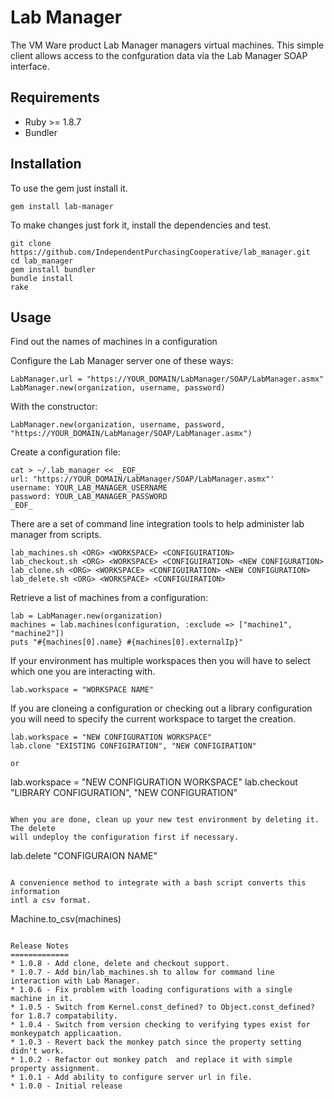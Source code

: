Lab Manager
===========
The VM Ware product Lab Manager managers virtual machines. This simple
client allows access to the confguration data via the Lab Manager SOAP
interface.

Requirements
------------
* Ruby >= 1.8.7
* Bundler

Installation
------------
To use the gem just install it.
```
gem install lab-manager
```
To make changes just fork it, install the dependencies and test.
```
git clone https://github.com/IndependentPurchasingCooperative/lab_manager.git
cd lab_manager
gem install bundler
bundle install
rake
```

Usage
-----
Find out the names of machines in a configuration

Configure the Lab Manager server one of these ways:

```
LabManager.url = "https://YOUR_DOMAIN/LabManager/SOAP/LabManager.asmx"
LabManager.new(organization, username, password)
```

With the constructor:
```
LabManager.new(organization, username, password, "https://YOUR_DOMAIN/LabManager/SOAP/LabManager.asmx")
```

Create a configuration file:
```
cat > ~/.lab_manager << _EOF_
url: "https://YOUR_DOMAIN/LabManager/SOAP/LabManager.asmx"'
username: YOUR_LAB_MANAGER_USERNAME
password: YOUR_LAB_MANAGER_PASSWORD
_EOF_
```

There are a set of command line integration tools to help administer lab manager from scripts.
```
lab_machines.sh <ORG> <WORKSPACE> <CONFIGUIRATION>
lab_checkout.sh <ORG> <WORKSPACE> <CONFIGUIRATION> <NEW CONFIGURATION>
lab_clone.sh <ORG> <WORKSPACE> <CONFIGUIRATION> <NEW CONFIGURATION>
lab_delete.sh <ORG> <WORKSPACE> <CONFIGUIRATION>
```

Retrieve a list of machines from a configuration:
```
lab = LabManager.new(organization)
machines = lab.machines(configuration, :exclude => ["machine1", "machine2"])
puts "#{machines[0].name} #{machines[0].externalIp}"
```

If your environment has multiple workspaces then you will have to select
which one you are interacting with.
```
lab.workspace = "WORKSPACE NAME"
```

If you are cloneing a configuration or checking out a library configuration you will
need to specify the current workspace to target the creation.
```
lab.workspace = "NEW CONFIGURATION WORKSPACE"
lab.clone "EXISTING CONFIGIRATION", "NEW CONFIGIRATION"

or
```
lab.workspace = "NEW CONFIGURATION WORKSPACE"
lab.checkout "LIBRARY CONFIGURATION", "NEW CONFIGURATION"
```

When you are done, clean up your new test environment by deleting it. The delete
will undeploy the configuration first if necessary.
```
lab.delete "CONFIGURAION NAME"
```

A convenience method to integrate with a bash script converts this information
intl a csv format.
```
Machine.to_csv(machines)
```

Release Notes
=============
* 1.0.8 - Add clone, delete and checkout support.
* 1.0.7 - Add bin/lab_machines.sh to allow for command line interaction with Lab Manager.
* 1.0.6 - Fix problem with loading configurations with a single machine in it.
* 1.0.5 - Switch from Kernel.const_defined? to Object.const_defined? for 1.8.7 compatability.
* 1.0.4 - Switch from version checking to verifying types exist for monkeypatch applicaation.
* 1.0.3 - Revert back the monkey patch since the property setting didn't work.
* 1.0.2 - Refactor out monkey patch  and replace it with simple property assignment.
* 1.0.1 - Add ability to configure server url in file.
* 1.0.0 - Initial release

